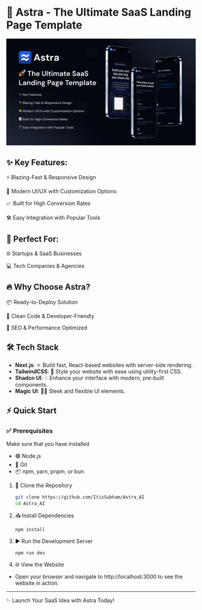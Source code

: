 <h1 align="start">
  🚀 Astra - The Ultimate SaaS Landing Page Template
</h1>

![Header](./astra.png)

## ✨ Key Features:

⚡ Blazing-Fast & Responsive Design

🎨 Modern UI/UX with Customization Options

📈 Built for High Conversion Rates

🛠 Easy Integration with Popular Tools

## 💼 Perfect For:

🌐 Startups & SaaS Businesses

💻 Tech Companies & Agencies

## 🔥 Why Choose Astra?

📦 Ready-to-Deploy Solution

🌟 Clean Code & Developer-Friendly

🚀 SEO & Performance Optimized

## 🛠 Tech Stack

- **Next.js**: ⚛ Build fast, React-based websites with server-side rendering.
- **TailwindCSS**: 🎨 Style your website with ease using utility-first CSS.
- **Shadcn UI**: 💡 Enhance your interface with modern, pre-built components.
- **Magic UI**: 🧙‍♂ Sleek and flexible UI elements.

## ⚡ Quick Start

### ✅ Prerequisites
Make sure that you have installed
- 🟢 Node.js
- 🐙 Git
- 📦 npm, yarn, pnpm, or bun

1. 📂 Clone the Repository

   ```bash
   git clone https://github.com/ItisSubham/Astra_AI
   cd Astra_AI
   ```
2. 📥 Install Dependencies

   ```bash
   npm install
   ```
3. ▶ Run the Development Server

   ```bash
   npm run dev
   ```
4. 🌐 View the Website
- Open your browser and navigate to http://localhost:3000 to see the website in action.

---

  ✨ Launch Your SaaS Idea with Astra Today!
